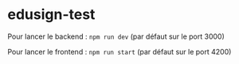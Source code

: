 # edusign-test


Pour lancer le backend : `npm run dev` (par défaut sur le port 3000)


Pour lancer le frontend : `npm run start` (par défaut sur le port 4200)
